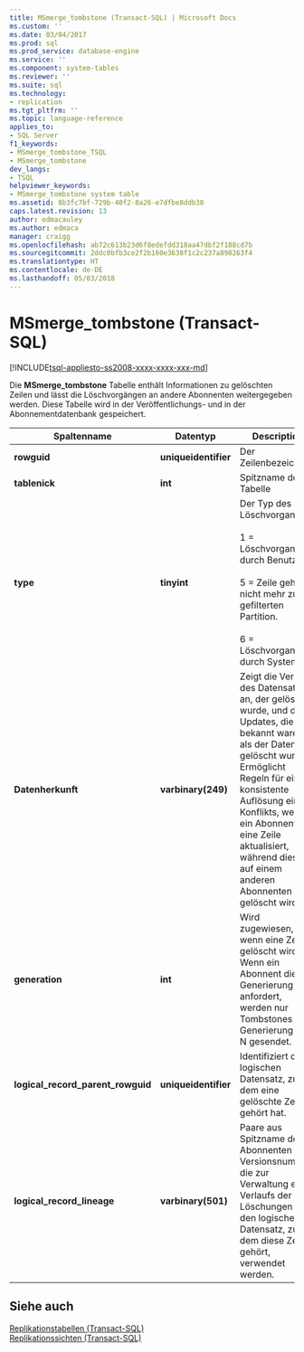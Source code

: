 ```yaml
---
title: MSmerge_tombstone (Transact-SQL) | Microsoft Docs
ms.custom: ''
ms.date: 03/04/2017
ms.prod: sql
ms.prod_service: database-engine
ms.service: ''
ms.component: system-tables
ms.reviewer: ''
ms.suite: sql
ms.technology:
- replication
ms.tgt_pltfrm: ''
ms.topic: language-reference
applies_to:
- SQL Server
f1_keywords:
- MSmerge_tombstone_TSQL
- MSmerge_tombstone
dev_langs:
- TSQL
helpviewer_keywords:
- MSmerge_tombstone system table
ms.assetid: 8b3fc7bf-729b-40f2-8a26-e7dfbe8ddb38
caps.latest.revision: 13
author: edmacauley
ms.author: edmaca
manager: craigg
ms.openlocfilehash: ab72c613b23d6f8edefdd318aa47dbf2f188cd7b
ms.sourcegitcommit: 2ddc0bfb3ce2f2b160e3638f1c2c237a898263f4
ms.translationtype: HT
ms.contentlocale: de-DE
ms.lasthandoff: 05/03/2018
---
```

# <a name="msmergetombstone-transact-sql"></a>MSmerge_tombstone (Transact-SQL)
[!INCLUDE[tsql-appliesto-ss2008-xxxx-xxxx-xxx-md](../../includes/tsql-appliesto-ss2008-xxxx-xxxx-xxx-md.md)]

  Die **MSmerge_tombstone** Tabelle enthält Informationen zu gelöschten Zeilen und lässt die Löschvorgängen an andere Abonnenten weitergegeben werden. Diese Tabelle wird in der Veröffentlichungs- und in der Abonnementdatenbank gespeichert.  
  
|Spaltenname|Datentyp|Description|  
|-----------------|---------------|-----------------|  
|**rowguid**|**uniqueidentifier**|Der Zeilenbezeichner.|  
|**tablenick**|**int**|Spitzname der Tabelle|  
|**type**|**tinyint**|Der Typ des Löschvorgangs:<br /><br /> 1 = Löschvorgang durch Benutzer.<br /><br /> 5 = Zeile gehört nicht mehr zur gefilterten Partition.<br /><br /> 6 = Löschvorgang durch System.|  
|**Datenherkunft**|**varbinary(249)**|Zeigt die Version des Datensatzes an, der gelöscht wurde, und die Updates, die bekannt waren, als der Datensatz gelöscht wurde. Ermöglicht Regeln für eine konsistente Auflösung eines Konflikts, wenn ein Abonnent eine Zeile aktualisiert, während diese auf einem anderen Abonnenten gelöscht wird.|  
|**generation**|**int**|Wird zugewiesen, wenn eine Zeile gelöscht wird. Wenn ein Abonnent die Generierung N anfordert, werden nur Tombstones mit Generierung >= N gesendet.|  
|**logical_record_parent_rowguid**|**uniqueidentifier**|Identifiziert den logischen Datensatz, zu dem eine gelöschte Zeile gehört hat.|  
|**logical_record_lineage**|**varbinary(501)**|Paare aus Spitzname des Abonnenten und Versionsnummer, die zur Verwaltung eines Verlaufs der Löschungen für den logischen Datensatz, zu dem diese Zeile gehört, verwendet werden.|  
  
## <a name="see-also"></a>Siehe auch  
 [Replikationstabellen &#40;Transact-SQL&#41;](../../relational-databases/system-tables/replication-tables-transact-sql.md)   
 [Replikationssichten &#40;Transact-SQL&#41;](../../relational-databases/system-views/replication-views-transact-sql.md)  
  
  
